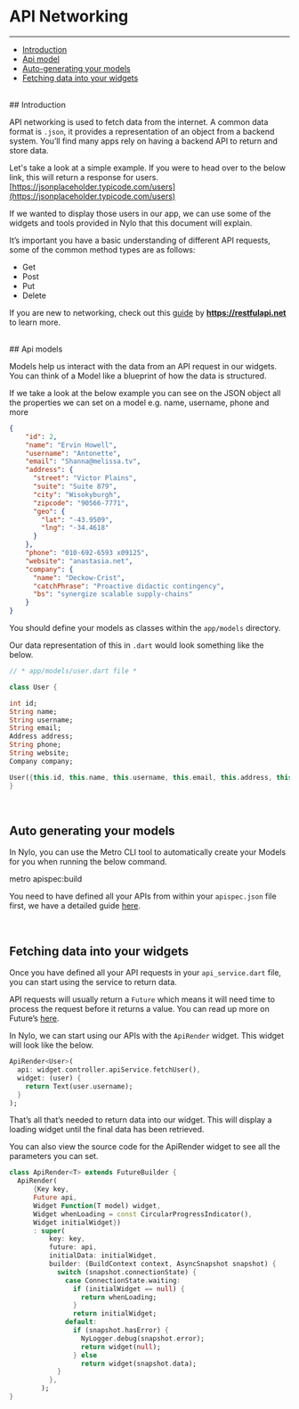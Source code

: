 # API Networking

---

<a name="section-1"></a>
- [Introduction](#introduction "Introduction")
- [Api model](#api-model "API model")
- [Auto-generating your models](#auto-generating-your-models "Auto-generating your models")
- [Fetching data into your widgets](#fetching-data-into-your-widgets "Fetching data into your widgets")

<div id="introduction"></div>
<br>
## Introduction

API networking is used to fetch data from the internet. A common data format is `.json`, it provides a representation of an object from a backend system. You’ll find many apps rely on having a backend API to return and store data.

Let's take a look at a simple example.
If you were to head over to the below link, this will return a response for users.
[https://jsonplaceholder.typicode.com/users](https://jsonplaceholder.typicode.com/users)

If we wanted to display those users in our app, we can use some of the widgets and tools provided in Nylo that this document will explain.

It’s important you have a basic understanding of different API requests, some of the common method types are as follows:
- Get
- Post
- Put
- Delete

If you are new to networking, check out this [guide](https://restfulapi.net) by **https://restfulapi.net** to learn more.

<div id="api-models"></div>
<br>
## Api models

Models help us interact with the data from an API request in our widgets. You can think of a Model like a blueprint of how the data is structured.

If we take a look at the below example you can see on the JSON object all the properties we can set on a model e.g. name, username, phone and more

``` JSON
{
    "id": 2,
    "name": "Ervin Howell",
    "username": "Antonette",
    "email": "Shanna@melissa.tv",
    "address": {
      "street": "Victor Plains",
      "suite": "Suite 879",
      "city": "Wisokyburgh",
      "zipcode": "90566-7771",
      "geo": {
        "lat": "-43.9509",
        "lng": "-34.4618"
      }
    },
    "phone": "010-692-6593 x09125",
    "website": "anastasia.net",
    "company": {
      "name": "Deckow-Crist",
      "catchPhrase": "Proactive didactic contingency",
      "bs": "synergize scalable supply-chains"
    }
}
```

You should define your models as classes within the `app/models` directory. 

Our data representation of this in `.dart` would look something like the below.

``` dart
// * app/models/user.dart file *

class User {

int id;
String name;
String username;
String email;
Address address;
String phone;
String website;
Company company;

User({this.id, this.name, this.username, this.email, this.address, this.phone, this.website, this.company});
}
```

<div id="auto-generating-your-models"></div>
<br>

## Auto generating your models

In Nylo, you can use the Metro CLI tool to automatically create your Models for you when running the below command.

metro apispec:build

You need to have defined all your APIs from within your `apispec.json` file first, we have a detailed guide [here](/docs/1.x/metro#what-is-an-apispec).

<div id="fetching-data-into-your-widgets"></div>
<br>

## Fetching data into your widgets

Once you have defined all your API requests in your `api_service.dart` file, you can start using the service to return data.

API requests will usually return a `Future` which means it will need time to process the request before it returns a value. You can read up more on Future’s [here](https://dart.dev/codelabs/async-await).

In Nylo, we can start using our APIs with the `ApiRender` widget. This widget will look like the below.

``` dart
ApiRender<User>(
  api: widget.controller.apiService.fetchUser(),
  widget: (user) {
    return Text(user.username);
  }
);
```

That’s all that’s needed to return data into our widget. This will display a loading widget until the final data has been retrieved.

You can also view the source code for the ApiRender widget to see all the parameters you can set.

``` dart
class ApiRender<T> extends FutureBuilder {
  ApiRender(
      {Key key,
      Future api,
      Widget Function(T model) widget,
      Widget whenLoading = const CircularProgressIndicator(),
      Widget initialWidget})
      : super(
          key: key,
          future: api,
          initialData: initialWidget,
          builder: (BuildContext context, AsyncSnapshot snapshot) {
            switch (snapshot.connectionState) {
              case ConnectionState.waiting:
                if (initialWidget == null) {
                  return whenLoading;
                }
                return initialWidget;
              default:
                if (snapshot.hasError) {
                  NyLogger.debug(snapshot.error);
                  return widget(null);
                } else
                  return widget(snapshot.data);
            }
          },
        );
} 
```
